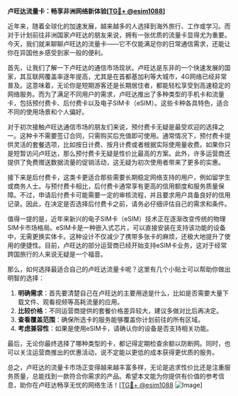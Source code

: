 **卢旺达流量卡：畅享非洲网络新体验[[TG💪+ @esim1088](https://t.me/s/esim1088)]**

近年来，随着全球化的加速发展，越来越多的人选择到海外旅行、工作或学习。而对于计划前往非洲国家卢旺达的朋友来说，拥有一张优质的流量卡显得尤为重要。今天，我们就来聊聊卢旺达的流量卡——它不仅能满足你的日常通信需求，还能让你在异国他乡感受到家一般的便利。

首先，让我们了解一下卢旺达的通信市场现状。卢旺达是东非的一个快速发展的国家，其互联网覆盖率逐年提高，尤其是在首都基加利等大城市，4G网络已经非常普及。这意味着，无论你是短期游客还是长期居住者，都能轻松享受到高速稳定的网络服务。而为了满足不同用户的需求，卢旺达推出了多种类型的手机卡和流量卡，包括预付费卡、后付费卡以及电子SIM卡（eSIM）。这些卡种各具特色，适合不同的使用场景和个人偏好。

对于初次接触卢旺达通信市场的朋友们来说，预付费卡无疑是最受欢迎的选择之一。这种卡不需要签订合同，只需购买后充值即可使用。通常情况下，预付费卡提供灵活的套餐选项，比如按日计费、按月计费或者根据实际使用量收费。如果你只是短暂访问卢旺达，那么预付费卡无疑是性价比最高的方案。此外，许多运营商还提供了免费赠送数据流量的促销活动，这无疑为初次使用者带来了更多的实惠。

接下来是后付费卡，这类卡更适合那些需要长期稳定网络支持的用户，例如留学生或商务人士。与预付费卡相比，后付费卡通常享有更高的信用额度和服务质量保障。不过，申请后付费卡可能需要一定的审核流程，并且要求用户具备良好的信用记录。因此，在决定是否选择后付费卡之前，请务必仔细评估自己的需求和条件。

值得一提的是，近年来新兴的电子SIM卡（eSIM）技术正在逐渐改变传统的物理SIM卡市场格局。eSIM卡是一种嵌入式芯片，可以直接安装在支持该功能的设备中，无需更换实体卡。这种设计不仅减少了携带多张卡的麻烦，还极大地提升了使用的便捷性。目前，卢旺达的部分运营商已经开始支持eSIM卡业务，这对于经常跨国旅行的人来说无疑是一个福音。

那么，如何选择最适合自己的卢旺达流量卡呢？这里有几个小贴士可以帮助你做出明智的选择：

1. **明确需求**：首先要清楚自己在卢旺达的主要用途是什么，比如是否需要大量下载文件、观看视频等高耗流量的应用。
2. **比较价格**：不同运营商提供的套餐价格差异较大，建议多做对比后再决定。
3. **查看覆盖范围**：确保所选卡的服务能够覆盖你计划前往的所有区域。
4. **考虑兼容性**：如果是使用eSIM卡，请确认你的设备是否支持相关功能。

最后，无论你最终选择了哪种类型的卡，都记得定期检查余额以防断网。同时，也可以关注运营商推出的优惠活动，说不定能以更低的成本获得更优质的服务。

总之，卢旺达的流量卡市场正变得越来越丰富多样，无论是追求性价比还是注重服务质量，总能找到一款符合你需求的产品。希望本文能为你提供有价值的参考信息，助你在卢旺达畅享无忧的网络生活！[[TG💪+ @esim1088](https://t.me/s/esim1088) ![Image](https://i.postimg.cc/4NQfJmqS/Snipaste-2025-05-13-00-14-12.png)]
